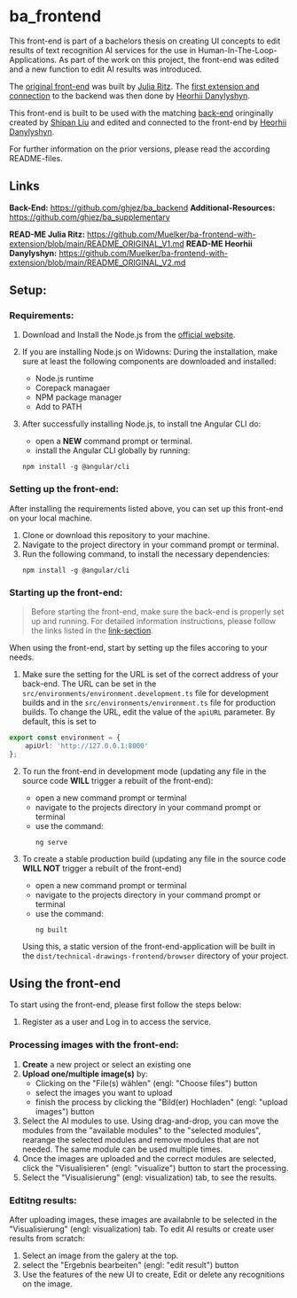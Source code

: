 # ba_frontend
This front-end is part of a bachelors thesis on creating UI concepts to edit results of text recognition AI services for the use in Human-In-The-Loop-Applications. As part of the work on this project, the front-end  was edited and a new function to edit AI results was introduced.

The [original front-end](https://github.com/ailujezi/technical-drawings-frontend) was built by [Julia Ritz](https://github.com/ailujezi).
The [first extension and connection](https://github.com/ghjez/ba_frontend) to the backend was then done by [Heorhii Danylyshyn](https://github.com/ghjez).

This front-end is built to be used with the matching [back-end](https://github.com/ghjez/ba_backend) oringinally created by [Shipan Liu](https://github.com/ShipanLiu) and edited and connected to the front-end by [Heorhii Danylyshyn](https://github.com/ghjez).

For further information on the prior versions, please read the according README-files.

## Links

**Back-End:** https://github.com/ghjez/ba_backend
**Additional-Resources:** https://github.com/ghjez/ba_supplementary

**READ-ME Julia Ritz:** https://github.com/Muelker/ba-frontend-with-extension/blob/main/README_ORIGINAL_V1.md
**READ-ME Heorhii Danylyshyn:** https://github.com/Muelker/ba-frontend-with-extension/blob/main/README_ORIGINAL_V2.md

## Setup:

### Requirements:

1. Download and Install the Node.js from the [official website](https://nodejs.org/en/).
2. If you are installing Node.js on Widowns: During the installation, make sure at least the following components are downloaded and installed:
    - Node.js runtime
    - Corepack managaer
    - NPM package manager
    - Add to PATH
3. After successfully installing Node.js, to install tne Angular CLI do:
    - open a **NEW** command prompt or terminal.
    - install the Angular CLI globally by running:

    ```
    npm install -g @angular/cli
    ```

### Setting up the front-end:

After installing the requirements listed above, you can set up this front-end on your local machine.

1. Clone or download this repository to your machine.
2. Navigate to the project directory in your command prompt or terminal.
3. Run the following command, to install the necessary dependencies:
    ```
    npm install -g @angular/cli
    ```

### Starting up the front-end: 

> Before starting the front-end, make sure the back-end is properly set up and running. For detailed information instructions, please follow the links listed in the [link-section](https://github.com/Muelker/ba-frontend-with-extension/blob/main/README.md##links).

When using the front-end, start by setting up the files accoring to your needs. 
1. Make sure the setting for the URL is set of the correct address of your back-end. The URL can be set in the `src/environments/environment.development.ts` file for development builds and in the `src/environments/environment.ts` file for production builds. To change the URL, edit the value of the `apiURL` parameter. By default, this is set to 
```TypeScript
export const environment = {
    apiUrl: 'http://127.0.0.1:8000'
};
```

2. To run the front-end in development mode (updating any file in the source code **WILL** trigger a rebuilt of the front-end): 
    - open a new command prompt or terminal
    - navigate to the projects directory in your command prompt or terminal
    - use the command: 
        ```
        ng serve
        ```

3. To create a stable production build (updating any file in the source code **WILL NOT** trigger a rebuilt of the front-end)
    - open a new command prompt or terminal
    - navigate to the projects directory in your command prompt or terminal
    - use the command: 
        ```
        ng built
        ```
    Using this, a static version of the front-end-application will be built in the `dist/technical-drawings-frontend/browser` directory of your project.

## Using the front-end

To start using the front-end, please first follow the steps below:


1. Register as a user and Log in to access the service.

### Processing images with the front-end:

1. **Create** a new project or select an existing one
2. **Upload one/multiple image(s)** by:
    - Clicking on the "File(s) wählen" (engl: "Choose files") button
    - select the images you want to upload
    - finish the process by clicking the "Bild(er) Hochladen" (engl: "upload images") button
3. Select the AI modules to use. Using drag-and-drop, you can move the modules from the "available modules" to the "selected modules", rearange the selected modules and remove modules that are not needed. The same module can be used multiple times.
4. Once the images are uploaded and the correct modules are selected, click the "Visualisieren" (engl: "visualize") button to start the processing.
5. Select the "Visualisierung" (engl: visualization) tab, to see the results.

### Edtitng results:

After uploading images, these images are availabnle to be selected in the "Visualisierung" (engl: visualization) tab. To edit AI results or create user results from scratch:

1. Select an image from the galery at the top.
2. select the "Ergebnis bearbeiten" (engl: "edit result") button
3. Use the features of the new UI to create, Edit or delete any recognitions on the image.